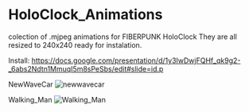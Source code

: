 # HoloClock_Animations
colection of .mjpeg animations for FIBERPUNK HoloClock
They are all resized to 240x240 ready for instalation.

Install:
https://docs.google.com/presentation/d/1y3IwDwjFQHf_qk9g2-_6abs2Ndtn1MmuqI5m8sPeSbs/edit#slide=id.p


NewWaveCar
![newwavecar](https://github.com/N07R4C3N0C453/HoloClock_Animations/assets/133441521/3484688f-3b50-49ea-908a-4f56d594d7b7)

Walking_Man
![Walking_Man](https://github.com/N07R4C3N0C453/HoloClock_Animations/assets/133441521/25e10d4f-82b7-4e66-b627-88e4df3e9e57)

